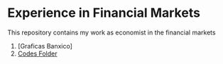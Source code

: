 # Experience in Financial Markets
This repository contains my work as economist in the financial markets
1. [Graficas Banxico]
2. [Codes Folder](https://github.com/Fernandogomezr/Experience-in-Financial-Markets/tree/main/Codes)
